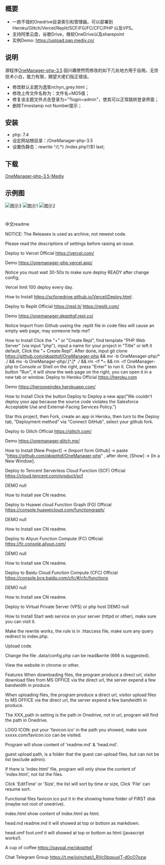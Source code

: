  ## 概要

 * 一款不错的Onedrive目录索引和管理器。可以部署到 Heroku/Glitch/Vercel/Replit/SCF/FG/FC/CFC/PHP 以及VPS。
 * 支持阿里云盘，谷歌Drive，微软OneDrive以及sharepoint
 * 实例Demo: https://upload.pan.mediy.cn/
 
## 说明
源程序[OneManager-php-3.5](https://github.com/qkqpttgf/OneManager-php)
因兴趣使然而修改的如下几处地方用于自用。无奈技术小白，能力有限，期望大佬们指正错误。
 * 修改默认主题为逸笙nchyn_grey.html；
 * 修改上传文件名称为：文件名+MD5值；
 * 修复该主题文件点击登录为="?login=admin"，使其可以正常跳转登录界面；
 * 删除Timestamp not Number提示；
## 安装
* php: 7.4
* 设定网站根目录：/OneManager-php-3.5
* 设置伪静态：rewrite ^/(.*) /index.php?/$1 last;
## 下载
  [OneManager-php-3.5-Mediy](https://github.com/yiranxiamo/OneManager-php/releases/tag/v3.5)
 ## 示例图
![图示3](https://mediy.oss-cn-beijing.aliyuncs.com/github%E5%B1%95%E7%A4%BA%E5%9B%BE/2.png)
![图示1](https://mediy.oss-cn-beijing.aliyuncs.com/github%E5%B1%95%E7%A4%BA%E5%9B%BE/1.png)
![图示2](https://mediy.oss-cn-beijing.aliyuncs.com/github%E5%B1%95%E7%A4%BA%E5%9B%BE/3.png)
#


中文readme

NOTICE:
The Releases is used as archive, not newest code.

Please read the descriptions of settings before raising an issue.

Deploy to Vercel
Official
https://vercel.com/

Demo
https://onemanager-php.vercel.app/

Notice
you must wait 30-50s to make sure deploy READY after change config;

Vercel limit 100 deploy every day.

How to Install
https://scfonedrive.github.io/Vercel/Deploy.html .

Deploy to Replit
Official
https://repl.it/
https://replit.com/

Demo
https://onemanager.qkqpttgf.repl.co/

Notice
Import from Github useing the .replit file in code files will cause an empty web page, may someone help me?

How to Install
Click the "+" or "Create Repl", find template "PHP Web Server" (via input "php"), input a name for your project in "Title" or left it default, Click the "+ Create Repl".
After done, input git clone https://github.com/qkqpttgf/OneManager-php && mv -b OneManager-php/* ./ && mv -b OneManager-php/.[^.]* ./ && rm -rf *~ && rm -rf OneManager-php to Console or Shell on the right, press "Enter" to run it.
Click the green button "Run", it will show the web page on the right, you can open it in a new tab or window.
Deploy to Heroku
Official
https://heroku.com

Demo
https://herooneindex.herokuapp.com/

How to Install
Click the button Deploy to Deploy a new app("We couldn't deploy your app because the source code violates the Salesforce Acceptable Use and External-Facing Services Policy.")

Star this project, then Fork, create an app in Heroku, then turn to the Deploy tab, "Deployment method" via "Connect GitHub", select your github fork.

Deploy to Glitch
Official
https://glitch.com/

Demo
https://onemanager.glitch.me/

How to Install
[New Project] -> [Import form Github] -> paste "https://github.com/qkqpttgf/OneManager-php" , after done, [Show] -> [In a New Window].

Deploy to Tencent Serverless Cloud Function (SCF)
Official
https://cloud.tencent.com/product/scf

DEMO
null

How to Install
see CN readme.

Deploy to Huawei cloud Function Graph (FG)
Official
https://console.huaweicloud.com/functiongraph/

DEMO
null

How to Install
see CN readme.

Deploy to Aliyun Function Compute (FC)
Official:
https://fc.console.aliyun.com/

DEMO
null

How to Install
see CN readme.

Deploy to Baidu Cloud Function Compute (CFC)
Official
https://console.bce.baidu.com/cfc/#/cfc/functions

DEMO
null

How to Install
see CN readme.

Deploy to Virtual Private Server (VPS) or php host
DEMO
null

How to Install
Start web service on your server (httpd or other), make sure you can visit it.

Make the rewrite works, the rule is in .htaccess file, make sure any query redirect to index.php.

Upload code.

Change the file .data/config.php can be read&write (666 is suggested).

View the website in chrome or other.

Features
When downloading files, the program produce a direct url, visitor download files from MS OFFICE via the direct url, the server expend a few bandwidth in produce.

When uploading files, the program produce a direct url, visitor upload files to MS OFFICE via the direct url, the server expend a few bandwidth in produce.

The XXX_path in setting is the path in Onedrive, not in url, program will find the path in Onedrive.

LOGO ICON: put your 'favicon.ico' in the path you showed, make sure xxxxx.com/favicon.ico can be visited.

Program will show content of 'readme.md' & 'head.md'.

guest upload path, is a folder that the guest can upload files, but can not be list (exclude admin).

If there is 'index.html' file, program will only show the content of 'index.html', not list the files.

Click 'EditTime' or 'Size', the list will sort by time or size, Click 'File' can resume sort.

Functional files
favicon.ico
put it in the showing home folder of FIRST disk (maybe not root of onedrive).

index.html
show content of index.html as html.

head.md
readme.md
it will showed at top or bottom as markdown.

head.omf
foot.omf
it will showed at top or bottom as html (javascript works!).

A cup of coffee
https://paypal.me/qkqpttgf

Chat
Telegram Group
https://t.me/joinchat/I_RVc0bqxuxlT-d0cO7ozw
